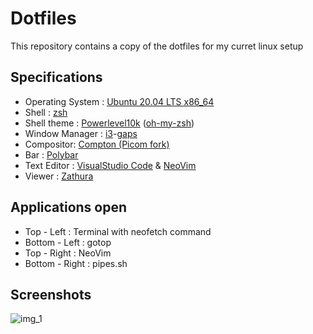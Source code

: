 # Dotfiles

This repository contains a copy of the dotfiles for my curret linux setup

## Specifications

* Operating System : [Ubuntu 20.04 LTS x86_64](https://ubuntu.com/download/desktop)
* Shell : [zsh](https://github.com/ohmyzsh/ohmyzsh/wiki/Installing-ZSH)
* Shell theme : [Powerlevel10k](https://github.com/romkatv/powerlevel10k) ([oh-my-zsh](https://ohmyz.sh/))
* Window Manager : [i3](https://i3wm.org/)-[gaps](https://github.com/Airblader/i3)
* Compositor: [Compton (Picom fork)](https://manpages.ubuntu.com/manpages/bionic/en/man1/compton.1.html)
* Bar : [Polybar](https://github.com/polybar/polybar)
* Text Editor : [VisualStudio Code](https://code.visualstudio.com/) & [NeoVim](https://neovim.io/)
* Viewer : [Zathura](https://pwmt.org/projects/zathura/)

## Applications open

* Top - Left : Terminal with neofetch command
* Bottom - Left : gotop
* Top - Right : NeoVim
* Bottom - Right : pipes.sh


## Screenshots

![img_1](https://github.com/vini7148/dotfiles/blob/master/ScreenShots/ss_3.png)
